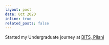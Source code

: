 ```yaml
---
layout: post
date: Oct 2020
inline: true
related_posts: false
---
```


Started my Undergraduate journey at [BITS, Pilani](https://www.bits-pilani.ac.in/goa/)

